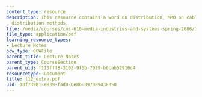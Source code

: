 ```yaml
---
content_type: resource
description: This resource contains a word on distribution, MMO on cable, and changing
  distribution methods.
file: /media/courses/cms-610-media-industries-and-systems-spring-2006/10f73981e839fad06e8b097089438350_l12_extra.pdf
file_type: application/pdf
learning_resource_types:
- Lecture Notes
ocw_type: OCWFile
parent_title: Lecture Notes
parent_type: CourseSection
parent_uid: f113fff8-3162-9f5b-7029-b6cab52916c4
resourcetype: Document
title: l12_extra.pdf
uid: 10f73981-e839-fad0-6e8b-097089438350
---
```

